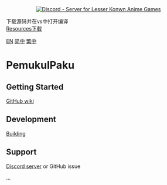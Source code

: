 
<div align="center"><a href="https://discord.gg/fbsRYc7bBA"><img alt="Discord - Server for Lesser Konwn Anime Games" src="https://i.imgtg.com/2023/06/08/O5Lt2S.jpg"></a></div>

下载源码并在vs中打开编译  
[Resources下载](https://github.com/jiellll1219/PemukulPaku-Resources)

[EN](README.md) [简中](Docs/README_zh-CN.md) [繁中](Docs/README_zh-TW.md)
# PemukulPaku

## Getting Started
[GitHub wiki](https://github.com/rafi1212122/PemukulPaku/wiki)

## Development
[Building](https://github.com/rafi1212122/PemukulPaku/wiki/Development#building)

## Support
[Discord server](https://discord.gg/fbsRYc7bBA) or GitHub issue

...
